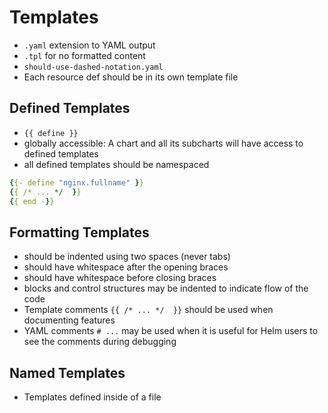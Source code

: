 # Templates

- ```.yaml``` extension to YAML output
- ```.tpl``` for no formatted content
- ```should-use-dashed-notation.yaml```
- Each resource def should be in its own template file
  
## Defined Templates

- ```{{ define }}```
- globally accessible: A chart and all its subcharts will have access to defined templates
- all defined templates should be namespaced

```yaml
{{- define "nginx.fullname" }}
{{ /* ... */  }}
{{ end -}}
```

## Formatting Templates

- should be indented using two spaces (never tabs)
- should have whitespace after the opening braces
- should have whitespace before closing braces 
- blocks and control structures may be indented to indicate flow of the code 
- Template comments ```{{ /* ... */  }}``` should be used when documenting features 
- YAML comments ```# ...``` may be used when it is useful for Helm users to see the comments during debugging

## Named Templates

- Templates defined inside of a file 

